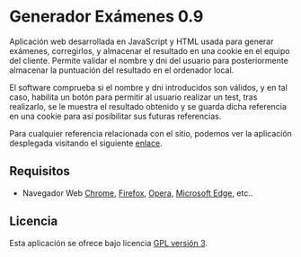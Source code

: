 Generador Exámenes 0.9
================================

Aplicación web desarrollada en JavaScript y HTML usada para generar exámenes, corregirlos, y almacenar el
resultado en una cookie en el equipo del cliente. Permite validar el nombre y dni del usuario para posteriormente
almacenar la puntuación del resultado en el ordenador local.

El software comprueba si el nombre y dni introducidos son válidos, y en tal caso, habilita un botón para permitir 
al usuario realizar un test, tras realizarlo, se le muestra el resultado obtenido y se guarda dicha referencia en 
una cookie para así posibilitar sus futuras referencias.

Para cualquier referencia relacionada con el sitio, podemos ver la aplicación desplegada 
visitando el siguiente [enlace].

## Requisitos
- Navegador Web [Chrome], [Firefox], [Opera], [Microsoft Edge], etc..

## Licencia
Esta aplicación se ofrece bajo licencia [GPL versión 3].

[enlace]: https://odeirz.github.io/Generador_Examenes/public/
[Chrome]: https://www.google.es/chrome/browser/desktop/index.html
[Firefox]: https://www.mozilla.org/es-ES/firefox/new/
[Opera]: http://www.opera.com/es
[Microsoft Edge]: https://www.microsoft.com/es-es/windows/microsoft-edge
[GPL versión 3]: https://www.gnu.org/licenses/gpl-3.0.en.html
